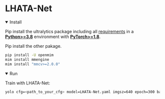 # LHATA-Net
<details open>
<summary>Install</summary>
  
Pip install the ultralytics package including all [requirements](https://github.com/ultralytics/ultralytics/blob/main/pyproject.toml) in a [**Python>=3.8**](https://www.python.org/) environment with [**PyTorch>=1.8**](https://pytorch.org/get-started/locally/).

Pip install the other pakage.
```bash
pip install -U openmim
mim install mmengine
mim install "mmcv>=2.0.0"
```

<details open>
<summary>Run</summary>

Train with LHATA-Net:
```bash
yolo cfg=<path_to_your_cfg> model=LHATA-Net.yaml imgsz=640 epoch=300 batch=64 device=0,1,2,3,4,5,6,7 optimizer=SGD deterministic=False amp=False 
```
